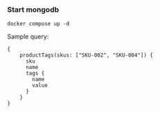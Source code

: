 ### Start mongodb
```
docker compose up -d
```

Sample query:
```
{
    productTags(skus: ["SKU-002", "SKU-004"]) {
      sku
      name
      tags {
        name
        value
      }
    }
}
```

